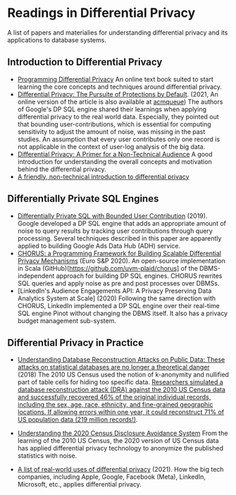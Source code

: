 # Readings in Differential Privacy

A list of papers and materialies for understanding differential privacy and its applications to database systems. 

## Introduction to Differential Privacy

- [Programming Differential Privacy](https://programming-dp.com/index.html) An online text book suited to start learning the core concepts and techniques around differential privacy.
- [Differential Privacy: The Pursuite of Protections by Default](https://dl.acm.org/doi/abs/10.1145/3434228). (2021, An online version of the article is also available at [acmqueue](https://queue.acm.org/detail.cfm?id=3439229)) The authors of Google's DP SQL engine shared their learnings when applying differential privacy to the real world data. Especially, they pointed out that bounding user-contributions, which is essential for computing sensitivity to adjust the amount of noise, was missing in the past studies. An assumption that every user contributes only one record is not applicable in the context of user-log analysis of the big data.
- [Differential Privacy: A Primer for a Non-Technical Audience](https://papers.ssrn.com/sol3/papers.cfm?abstract_id=3338027) A good introduction for understanding the overall concepts and motivation behind the differential privacy. 
- [A friendly, non-technical introduction to differential privacy](https://desfontain.es/privacy/friendly-intro-to-differential-privacy.html)


## Differentially Private SQL Engines

- [Differentially Private SQL with Bounded User Contribution](https://arxiv.org/abs/1909.01917) (2019). Google developed a DP SQL engine that adds an appropriate amount of noise to query results by tracking user contributions through query processing. Several techniques described in this paper are apparently applied to building Google Ads Data Hub (ADH) service.
- [CHORUS: a Programming Framework for Building Scalable Differential Privacy Mechanisms](https://ieeexplore.ieee.org/document/9230409) (Euro S&P 2020). An open-source implementation in Scala (GitHub)[https://github.com/uvm-plaid/chorus] of the DBMS-independent approach for building DP SQL engines. CHORUS rewrites SQL queries and apply noise as pre and post processes over DBMSs. 
- [LinkedIn's Audience Engagements API: A Privacy Preserving Data Analytics System at Scale] (2020) Following the same direction with CHORUS, LinkedIn implemented a DP SQL engine over their real-time SQL engine Pinot without changing the DBMS itself. It also has a privacy budget management sub-system. 

## Differential Privacy in Practice

- [Understanding Database Reconstruction Attacks on Public Data: These attacks on statistical databases are no longer a theoretical danger](https://dl.acm.org/doi/10.1145/3291276.3295691) (2018) The 2010 US Census used the notion of k-anonymity and nullified part of table cells for hiding too specific data. [Researchers simulated a database reconstruction attack (DRA) against the 2010 US Census data and successfully recovered 46% of the original individual records, including the sex, age, race, ethnicity, and fine-grained geographic locations. If allowing errors within one year, it could reconstruct 71% of US population data (219 million records!)](https://www.census.gov/data/academy/webinars/2021/disclosure-avoidance-series/simulated-reconstruction-abetted-re-identification-attack-on-the-2010-census.html).
- [Understanding the 2020 Census Disclosure Avoidance System](https://www2.census.gov/about/training-workshops/2021/2021-07-01-das-presentation.pdf) From the learning of the 2010 US Census, the 2020 version of US Census data has applied differential privacy technology to anonymize the published statistics with noise. 

- [A list of real-world uses of differential privacy](https://desfontain.es/privacy/real-world-differential-privacy.html) (2021). How the big tech companies, including Apple, Google, Facebook (Meta), LinkedIn, Microsoft, etc., applies differential privacy. 

